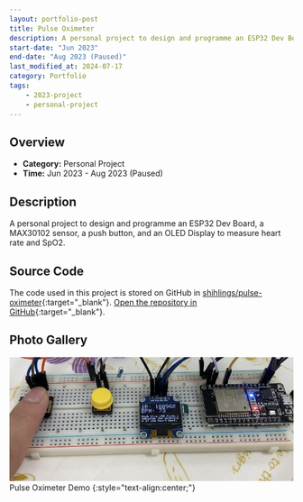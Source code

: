 ```yaml
---
layout: portfolio-post
title: Pulse Oximeter
description: A personal project to design and programme an ESP32 Dev Board, a MAX30102 sensor, a push button, and an OLED Display to measure heart rate and SpO2. 
start-date: "Jun 2023"
end-date: "Aug 2023 (Paused)"
last_modified_at: 2024-07-17
category: Portfolio
tags:
    - 2023-project
    - personal-project
---
```


## Overview
- **Category:** Personal Project
- **Time:** Jun 2023 - Aug 2023 (Paused)

## Description
A personal project to design and programme an ESP32 Dev Board, a MAX30102 sensor, a push button, and an OLED Display to measure heart rate and SpO2. 

## Source Code
The code used in this project is stored on GitHub in [shihlings/pulse-oximeter](https://github.com/shihlings/pulse-oximeter){:target="_blank"}. [Open the repository in GitHub](https://github.com/shihlings/pulse-oximeter){:target="_blank"}.

## Photo Gallery

![IMAGE: Pulse Oximeter Demo](/portfolio/assets/pulse-oximeter/sample.jpg)
Pulse Oximeter Demo
{:style="text-align:center;"}